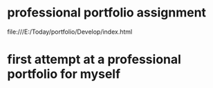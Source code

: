 # professional portfolio assignment 
file:///E:/Today/portfolio/Develop/index.html
# first attempt at a professional portfolio for myself 